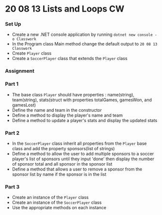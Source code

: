 # 20 08 13 Lists and Loops CW
### Set Up
- Create a new .NET console application by running `dotnet new console -o Classwork`
- In the Program class Main method change the default output to `20 08 13 Classwork`
- Create `Player` class
- Create a `SoccerPlayer` class that extends the `Player` class

### Assignment
### Part 1
- The base class `Player` should have properties : name(string), team(string), stats(struct with properties totalGames, gamesWon, and gamesLost)
- Define the name and team in the constructor
- Define a method to display the player's name and team
- Define a method to update a player's stats and display the updated stats

### Part 2
- In the `SoccerPlayer` class inherit all properties from the `Player` base class and add the property sponsors(list of strings)
- Define a method to allow the user to add multiple sponsors to a soccer player's list of sponsors until they input 'done' then display the number of sponsor total and all sponsor in the sponsor list
- Define a method that allows a user to remove a sponsor from the sponsor list by name if the sponsor is in the list

### Part 3
- Create an instance of the `Player` class 
- Create an instance of the `SoccerPlayer` class
- Use the appropriate methods on each instance